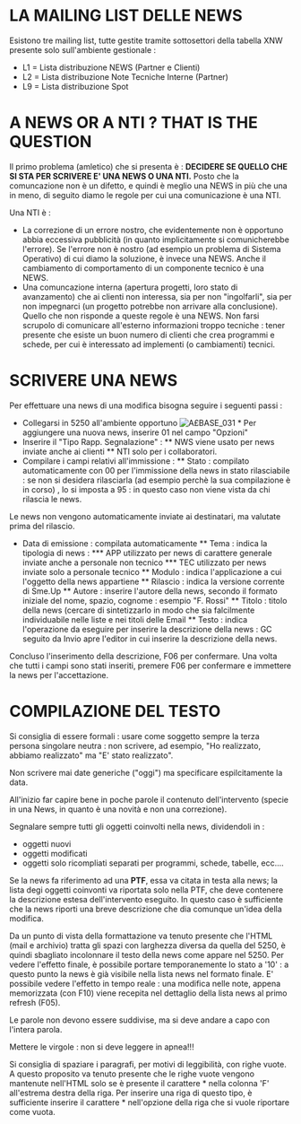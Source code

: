 # LA MAILING LIST DELLE NEWS
Esistono tre mailing list, tutte gestite tramite sottosettori della tabella XNW presente solo sull'ambiente gestionale : 
 * L1 = Lista distribuzione NEWS (Partner e Clienti)
 * L2 = Lista distribuzione Note Tecniche Interne (Partner)
 * L9 = Lista distribuzione Spot

# A NEWS OR A NTI ? THAT IS THE QUESTION
Il primo problema (amletico) che si presenta è : 
**DECIDERE SE QUELLO CHE SI STA PER SCRIVERE E' UNA NEWS O UNA NTI.**
Posto che la comuncazione non è un difetto, e quindi è meglio una NEWS in più che una in meno, di seguito diamo le regole per cui una comunicazione è una NTI.

Una NTI è : 
 * La correzione di un errore nostro, che evidentemente non è opportuno abbia eccessiva pubblicità (in quanto implicitamente si comunicherebbe l'errore). Se l'errore non è nostro (ad esempio un problema di Sistema Operativo) di cui diamo la soluzione, è invece una NEWS. Anche il cambiamento di comportamento di un componente tecnico è una NEWS.
 * Una comuncazione interna (apertura progetti, loro stato di avanzamento) che ai clienti non interessa, sia per non "ingolfarli", sia per non impegnarci (un progetto potrebbe non arrivare alla conclusione). Quello che non risponde a queste regole è una NEWS. Non farsi scrupolo di comunicare all'esterno informazioni troppo tecniche :  tener presente che esiste un buon numero di clienti che crea programmi e schede, per cui è interessato ad implementi (o cambiamenti) tecnici.


# SCRIVERE UNA NEWS
Per effettuare una news di una modifica bisogna seguire i seguenti passi : 
* Collegarsi in 5250 all'ambiente opportuno
![A£BASE_031](http://localhost:3000/immagini/A£BASE_SK/AXBASE_031.png) * Per aggiungere una nuova news, inserire 01 nel campo "Opzioni"
 * Inserire il "Tipo Rapp. Segnalazione" : 
 ** NWS viene usato per news inviate anche ai clienti
 ** NTI solo per i collaboratori.
 * Compilare i campi relativi all'immissione : 
 ** Stato :  compilato automaticamente con 00 per l'immissione della news in stato rilasciabile :  se non si desidera rilasciarla (ad esempio perchè la sua  compilazione è in corso) , lo si imposta a 95 :  in questo caso non viene vista da chi rilascia le news.

Le news non vengono automaticamente inviate ai destinatari, ma valutate prima del rilascio.
 * Data di emissione  :  compilata automaticamente
 ** Tema  :  indica la tipologia di news : 
 *** APP utilizzato per news di carattere generale inviate anche a personale non tecnico
 *** TEC utilizzato per news inviate solo a personale tecnico
 ** Modulo  :  indica l'applicazione a cui l'oggetto della news appartiene
 ** Rilascio  :  indica la versione corrente di Sme.Up
 ** Autore  :  inserire l'autore della news, secondo il formato iniziale del nome, spazio, cognome :  esempio "F. Rossi"
 ** Titolo  :  titolo della news (cercare di sintetizzarlo in modo che sia falcilmente individuabile nelle liste e nei titoli delle Email
 ** Testo  :  indica l'operazione da eseguire per inserire la descrizione della news :  GC seguito da Invio apre l'editor in cui inserire la descrizione della news.

Concluso l'inserimento della descrizione, F06 per confermare. Una volta che tutti i campi sono stati inseriti, premere F06 per confermare e immettere la news per l'accettazione.

# COMPILAZIONE DEL TESTO
Si consiglia di essere formali :  usare come soggetto sempre la terza persona singolare neutra :  non scrivere, ad esempio, "Ho realizzato, abbiamo realizzato" ma "E' stato realizzato".

Non scrivere mai date generiche ("oggi") ma specificare espilcitamente la data.

All'inizio far capire bene in poche parole il contenuto dell'intervento (specie in una News, in quanto è una novità e non una correzione).

Segnalare sempre tutti gli oggetti coinvolti nella news, dividendoli in : 
 * oggetti nuovi
 * oggetti modificati
 * oggetti solo ricompliati
separati per programmi, schede, tabelle, ecc....

Se la news fa riferimento ad una **PTF**, essa va citata in testa alla news; la lista degi oggetti coinvonti va riportata solo nella PTF, che deve contenere la descrizione estesa dell'intervento eseguito.
In questo caso è sufficiente che la news riporti una breve descrizione che dia comunque un'idea della modifica.

Da un punto di vista della formattazione va tenuto presente che l'HTML (mail e archivio) tratta gli spazi con larghezza diversa da quella del 5250, è quindi sbagliato incolonnare il testo della news come appare nel 5250. Per vedere l'effetto finale, è possibile portare temporanemente lo stato a '10' :  a questo punto la news è già visibile nella lista news nel formato finale. E' possibile vedere l'effetto in tempo reale :  una modifica nelle note, appena memorizzata (con F10) viene recepita nel dettaglio della lista news al primo refresh (F05).

Le parole non devono essere suddivise, ma si deve andare a capo con l'intera parola.

Mettere le virgole :  non si deve leggere in apnea!!!

Si consiglia di spaziare i paragrafi, per motivi di leggibilità, con righe vuote.
A questo proposito va tenuto presente che le righe vuote vengono mantenute nell'HTML solo se è presente il carattere * nella colonna 'F' all'estrema destra della riga. Per inserire una riga di questo tipo, è sufficiente inserire il carattere * nell'opzione della riga che si vuole riportare come vuota.
